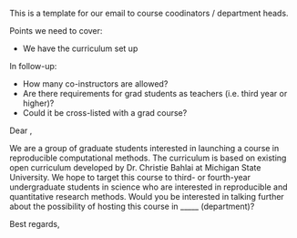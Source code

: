 This is a template for our email to course coodinators / department heads.

Points we need to cover:
* We have the curriculum set up

In follow-up:
* How many co-instructors are allowed?
* Are there requirements for grad students as teachers (i.e. third year or higher)?
* Could it be cross-listed with a grad course?

Dear ,

We are a group of graduate students interested in launching a course in reproducible computational methods. 
The curriculum is based on existing open curriculum developed by Dr. Christie Bahlai at Michigan State University.
We hope to target this course to third- or fourth-year undergraduate students in science who are interested in reproducible and quantitative research methods.
Would you be interested in talking further about the possibility of hosting this course in _____ (department)?

Best regards,





